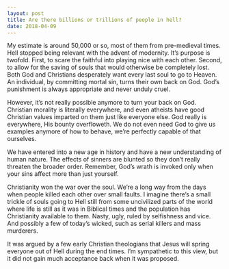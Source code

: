 ```yaml
---
layout: post
title: Are there billions or trillions of people in hell?
date: 2018-04-09
---
```


<p>My estimate is around 50,000 or so, most of them from pre-medieval times. Hell stopped being relevant with the advent of modernity. It’s purpose is twofold. First, to scare the faithful into playing nice with each other. Second, to allow for the saving of souls that would otherwise be completely lost. Both God and Christians desperately want every last soul to go to Heaven. An individual, by committing mortal sin, turns their own back on God. God’s punishment is always appropriate and never unduly cruel.</p><p>However, it’s not really possible anymore to turn your back on God. Christian morality is literally everywhere, and even atheists have good Christian values imparted on them just like everyone else. God really is everywhere, His bounty overfloweth. We do not even need God to give us examples anymore of how to behave, we’re perfectly capable of that ourselves.</p><p>We have entered into a new age in history and have a new understanding of human nature. The effects of sinners are blunted so they don’t really threaten the broader order. Remember, God’s wrath is invoked only when your sins affect more than just yourself.</p><p>Christianity won the war over the soul. We’re a long way from the days when people killed each other over small faults. I imagine there’s a small trickle of souls going to Hell still from some uncivilized parts of the world where life is still as it was in Biblical times and the population has Christianity available to them. Nasty, ugly, ruled by selfishness and vice. And possibly a few of today’s wicked, such as serial killers and mass murderers.</p><p>It was argued by a few early Christian theologians that Jesus will spring everyone out of Hell during the end times. I’m sympathetic to this view, but it did not gain much acceptance back when it was proposed.</p>
